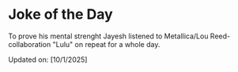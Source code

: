 # Joke of the Day

<!-- #joke -->
To prove his mental strenght Jayesh listened to Metallica/Lou Reed-collaboration "Lulu" on repeat for a whole day.

Updated on: [10/1/2025]
<!-- #jokeEnd -->